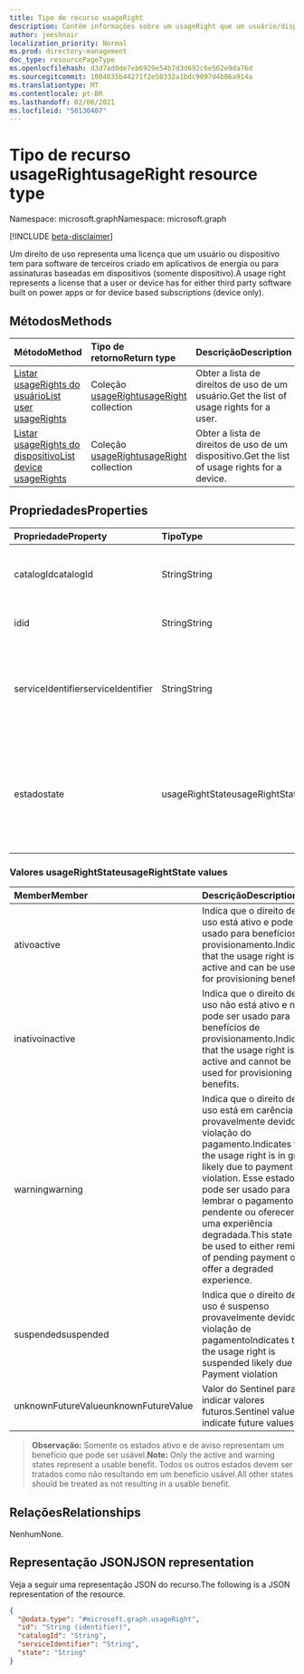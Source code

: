 ```yaml
---
title: Tipo de recurso usageRight
description: Contém informações sobre um usageRight que um usuário/dispositivo atribuiu
author: jeeshnair
localization_priority: Normal
ms.prod: directory-management
doc_type: resourcePageType
ms.openlocfilehash: d3d7ad0de7eb6929e54b7d3d692c6e562e9da76d
ms.sourcegitcommit: 1004835b44271f2e50332a1bdc9097d4b06a914a
ms.translationtype: MT
ms.contentlocale: pt-BR
ms.lasthandoff: 02/06/2021
ms.locfileid: "50130407"
---
```

# <a name="usageright-resource-type"></a><span data-ttu-id="59f25-103">Tipo de recurso usageRight</span><span class="sxs-lookup"><span data-stu-id="59f25-103">usageRight resource type</span></span>

<span data-ttu-id="59f25-104">Namespace: microsoft.graph</span><span class="sxs-lookup"><span data-stu-id="59f25-104">Namespace: microsoft.graph</span></span>

[!INCLUDE [beta-disclaimer](../../includes/beta-disclaimer.md)]

<span data-ttu-id="59f25-105">Um direito de uso representa uma licença que um usuário ou dispositivo tem para software de terceiros criado em aplicativos de energia ou para assinaturas baseadas em dispositivos (somente dispositivo).</span><span class="sxs-lookup"><span data-stu-id="59f25-105">A usage right represents a license that a user or device has for either third party software built on power apps or for device based subscriptions (device only).</span></span>

## <a name="methods"></a><span data-ttu-id="59f25-106">Métodos</span><span class="sxs-lookup"><span data-stu-id="59f25-106">Methods</span></span>

|<span data-ttu-id="59f25-107">Método</span><span class="sxs-lookup"><span data-stu-id="59f25-107">Method</span></span>|<span data-ttu-id="59f25-108">Tipo de retorno</span><span class="sxs-lookup"><span data-stu-id="59f25-108">Return type</span></span>|<span data-ttu-id="59f25-109">Descrição</span><span class="sxs-lookup"><span data-stu-id="59f25-109">Description</span></span>|
|:---|:---|:---|
|[<span data-ttu-id="59f25-110">Listar usageRights do usuário</span><span class="sxs-lookup"><span data-stu-id="59f25-110">List user usageRights</span></span>](../api/user-list-usagerights.md)|<span data-ttu-id="59f25-111">Coleção [usageRight](../resources/usageright.md)</span><span class="sxs-lookup"><span data-stu-id="59f25-111">[usageRight](../resources/usageright.md) collection</span></span>|<span data-ttu-id="59f25-112">Obter a lista de direitos de uso de um usuário.</span><span class="sxs-lookup"><span data-stu-id="59f25-112">Get the list of usage rights for a user.</span></span>|
|[<span data-ttu-id="59f25-113">Listar usageRights do dispositivo</span><span class="sxs-lookup"><span data-stu-id="59f25-113">List device usageRights</span></span>](../api/device-list-usagerights.md)|<span data-ttu-id="59f25-114">Coleção [usageRight](../resources/usageright.md)</span><span class="sxs-lookup"><span data-stu-id="59f25-114">[usageRight](../resources/usageright.md) collection</span></span>|<span data-ttu-id="59f25-115">Obter a lista de direitos de uso de um dispositivo.</span><span class="sxs-lookup"><span data-stu-id="59f25-115">Get the list of usage rights for a device.</span></span>|

## <a name="properties"></a><span data-ttu-id="59f25-116">Propriedades</span><span class="sxs-lookup"><span data-stu-id="59f25-116">Properties</span></span>

|<span data-ttu-id="59f25-117">Propriedade</span><span class="sxs-lookup"><span data-stu-id="59f25-117">Property</span></span>|<span data-ttu-id="59f25-118">Tipo</span><span class="sxs-lookup"><span data-stu-id="59f25-118">Type</span></span>|<span data-ttu-id="59f25-119">Descrição</span><span class="sxs-lookup"><span data-stu-id="59f25-119">Description</span></span>|
|:---|:---|:---|
|<span data-ttu-id="59f25-120">catalogId</span><span class="sxs-lookup"><span data-stu-id="59f25-120">catalogId</span></span>|<span data-ttu-id="59f25-121">String</span><span class="sxs-lookup"><span data-stu-id="59f25-121">String</span></span>|<span data-ttu-id="59f25-122">ID do produto correspondente ao direito de uso.</span><span class="sxs-lookup"><span data-stu-id="59f25-122">Product id corresponding to the usage right.</span></span>|
|<span data-ttu-id="59f25-123">id</span><span class="sxs-lookup"><span data-stu-id="59f25-123">id</span></span>|<span data-ttu-id="59f25-124">String</span><span class="sxs-lookup"><span data-stu-id="59f25-124">String</span></span>|<span data-ttu-id="59f25-125">A ID do direito de uso.</span><span class="sxs-lookup"><span data-stu-id="59f25-125">The id of the usage right.</span></span>|
|<span data-ttu-id="59f25-126">serviceIdentifier</span><span class="sxs-lookup"><span data-stu-id="59f25-126">serviceIdentifier</span></span>|<span data-ttu-id="59f25-127">String</span><span class="sxs-lookup"><span data-stu-id="59f25-127">String</span></span>|<span data-ttu-id="59f25-128">Identificador do serviço correspondente ao direito de uso.</span><span class="sxs-lookup"><span data-stu-id="59f25-128">Identifier of the service corresponding to the usage right.</span></span>|
|<span data-ttu-id="59f25-129">estado</span><span class="sxs-lookup"><span data-stu-id="59f25-129">state</span></span>|<span data-ttu-id="59f25-130">usageRightState</span><span class="sxs-lookup"><span data-stu-id="59f25-130">usageRightState</span></span>|<span data-ttu-id="59f25-131">O estado do direito de uso.</span><span class="sxs-lookup"><span data-stu-id="59f25-131">The state of the usage right.</span></span> <span data-ttu-id="59f25-132">Os valores possíveis são: `active`, `inactive`, `warning`, `suspended`.</span><span class="sxs-lookup"><span data-stu-id="59f25-132">Possible values are: `active`, `inactive`, `warning`, `suspended`.</span></span>|

### <a name="usagerightstate-values"></a><span data-ttu-id="59f25-133">Valores usageRightState</span><span class="sxs-lookup"><span data-stu-id="59f25-133">usageRightState values</span></span> 

| <span data-ttu-id="59f25-134">Member</span><span class="sxs-lookup"><span data-stu-id="59f25-134">Member</span></span>             |  <span data-ttu-id="59f25-135">Descrição</span><span class="sxs-lookup"><span data-stu-id="59f25-135">Description</span></span>               |
| :----------------- |  :------------------------ |
|<span data-ttu-id="59f25-136">ativo</span><span class="sxs-lookup"><span data-stu-id="59f25-136">active</span></span>              | <span data-ttu-id="59f25-137">Indica que o direito de uso está ativo e pode ser usado para benefícios de provisionamento.</span><span class="sxs-lookup"><span data-stu-id="59f25-137">Indicates that the usage right is active and can be used for provisioning benefits.</span></span>|
|<span data-ttu-id="59f25-138">inativo</span><span class="sxs-lookup"><span data-stu-id="59f25-138">inactive</span></span>                | <span data-ttu-id="59f25-139">Indica que o direito de uso não está ativo e não pode ser usado para benefícios de provisionamento.</span><span class="sxs-lookup"><span data-stu-id="59f25-139">Indicates that the usage right is not active and cannot be used for provisioning benefits.</span></span>|
|<span data-ttu-id="59f25-140">warning</span><span class="sxs-lookup"><span data-stu-id="59f25-140">warning</span></span>                | <span data-ttu-id="59f25-141">Indica que o direito de uso está em carência provavelmente devido à violação do pagamento.</span><span class="sxs-lookup"><span data-stu-id="59f25-141">Indicates that the usage right is in grace likely due to payment violation.</span></span> <span data-ttu-id="59f25-142">Esse estado pode ser usado para lembrar o pagamento pendente ou oferecer uma experiência degradada.</span><span class="sxs-lookup"><span data-stu-id="59f25-142">This state can be used to either remind of pending payment or offer a degraded experience.</span></span>|
|<span data-ttu-id="59f25-143">suspended</span><span class="sxs-lookup"><span data-stu-id="59f25-143">suspended</span></span>                | <span data-ttu-id="59f25-144">Indica que o direito de uso é suspenso provavelmente devido a violação de pagamento</span><span class="sxs-lookup"><span data-stu-id="59f25-144">Indicates that the usage right is suspended likely due to Payment violation</span></span>|
|<span data-ttu-id="59f25-145">unknownFutureValue</span><span class="sxs-lookup"><span data-stu-id="59f25-145">unknownFutureValue</span></span>      | <span data-ttu-id="59f25-146">Valor do Sentinel para indicar valores futuros.</span><span class="sxs-lookup"><span data-stu-id="59f25-146">Sentinel value to indicate future values.</span></span> |

><span data-ttu-id="59f25-147">**Observação:** Somente os estados ativo e de aviso representam um benefício que pode ser usável.</span><span class="sxs-lookup"><span data-stu-id="59f25-147">**Note:** Only the active and warning states represent a usable benefit.</span></span> <span data-ttu-id="59f25-148">Todos os outros estados devem ser tratados como não resultando em um benefício usável.</span><span class="sxs-lookup"><span data-stu-id="59f25-148">All other states should be treated as not resulting in a usable benefit.</span></span>



## <a name="relationships"></a><span data-ttu-id="59f25-149">Relações</span><span class="sxs-lookup"><span data-stu-id="59f25-149">Relationships</span></span>

<span data-ttu-id="59f25-150">Nenhum</span><span class="sxs-lookup"><span data-stu-id="59f25-150">None.</span></span>

## <a name="json-representation"></a><span data-ttu-id="59f25-151">Representação JSON</span><span class="sxs-lookup"><span data-stu-id="59f25-151">JSON representation</span></span>

<span data-ttu-id="59f25-152">Veja a seguir uma representação JSON do recurso.</span><span class="sxs-lookup"><span data-stu-id="59f25-152">The following is a JSON representation of the resource.</span></span>
<!-- {
  "blockType": "resource",
  "keyProperty": "id",
  "@odata.type": "microsoft.graph.usageRight",
  "baseType": "",
  "openType": false
}
-->
``` json
{
  "@odata.type": "#microsoft.graph.usageRight",
  "id": "String (identifier)",
  "catalogId": "String",
  "serviceIdentifier": "String",
  "state": "String"
}
```

